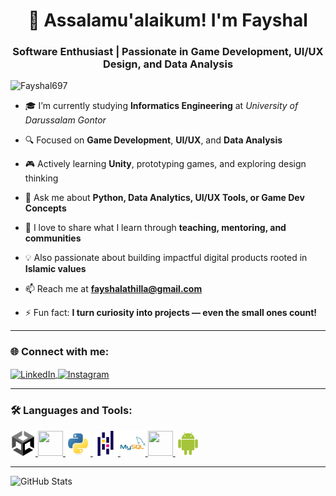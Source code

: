 <h1 align="center">👋 Assalamu'alaikum! I'm Fayshal</h1>
<h3 align="center">Software Enthusiast | Passionate in Game Development, UI/UX Design, and Data Analysis</h3>

<p align="left"> 
  <img src="https://komarev.com/ghpvc/?username=Fayshal697&label=Profile%20views&color=0e75b6&style=flat" alt="Fayshal697" />
</p>

- 🎓 I’m currently studying **Informatics Engineering** at *University of Darussalam Gontor*

- 🔍 Focused on **Game Development**, **UI/UX**, and **Data Analysis**  

- 🎮 Actively learning **Unity**, prototyping games, and exploring design thinking

- 💬 Ask me about **Python, Data Analytics, UI/UX Tools, or Game Dev Concepts**

- 🧠 I love to share what I learn through **teaching, mentoring, and communities**

- 💡 Also passionate about building impactful digital products rooted in **Islamic values**

- 📫 Reach me at **fayshalathilla@gmail.com**

- ⚡ Fun fact: **I turn curiosity into projects — even the small ones count!**

---

<h3 align="left">🌐 Connect with me:</h3>
<p align="left">
  <a href="https://www.linkedin.com/in/fayshal-karan-athilla-351b41299" target="blank">
    <img align="center" src="https://raw.githubusercontent.com/rahuldkjain/github-profile-readme-generator/master/src/images/icons/Social/linked-in-alt.svg" alt="LinkedIn" height="30" width="40" />
  </a>
  <a href="https://instagram.com/_fayshalkaran_" target="blank">
    <img align="center" src="https://raw.githubusercontent.com/rahuldkjain/github-profile-readme-generator/master/src/images/icons/Social/instagram.svg" alt="Instagram" height="30" width="40" />
  </a>
</p>

---

<h3 align="left">🛠️ Languages and Tools:</h3>
<p align="left">
  <a href="https://unity.com/" target="_blank"> <img src="https://raw.githubusercontent.com/devicons/devicon/master/icons/unity/unity-original.svg" width="40" height="40"/> </a>
  <a href="https://www.figma.com/" target="_blank"> <img src="https://www.vectorlogo.zone/logos/figma/figma-icon.svg" width="40" height="40"/> </a>
  <a href="https://www.python.org" target="_blank"> <img src="https://raw.githubusercontent.com/devicons/devicon/master/icons/python/python-original.svg" width="40" height="40"/> </a>
  <a href="https://pandas.pydata.org/" target="_blank"> <img src="https://raw.githubusercontent.com/devicons/devicon/master/icons/pandas/pandas-original.svg" width="40" height="40"/> </a>
  <a href="https://www.mysql.com/" target="_blank"> <img src="https://raw.githubusercontent.com/devicons/devicon/master/icons/mysql/mysql-original-wordmark.svg" width="40" height="40"/> </a>
  <a href="https://git-scm.com/" target="_blank"> <img src="https://www.vectorlogo.zone/logos/git-scm/git-scm-icon.svg" width="40" height="40"/> </a>
  <a href="https://developer.android.com/" target="_blank"> <img src="https://raw.githubusercontent.com/devicons/devicon/master/icons/android/android-original.svg" width="40" height="40"/> </a>
</p>

---

![GitHub Stats](https://github-readme-stats.vercel.app/api?username=Fayshal697&theme=nightowl&show_icons=true)
